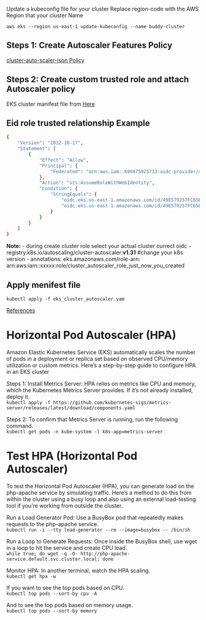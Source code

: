 Update a kubeconfig file for your cluster Replace region-code with the AWS Region that your cluster Name

`aws eks --region us-east-1 update-kubeconfig --name buddy-cluster`



## Steps 1:  Create Autoscaler Features Policy
[cluster-auto-scaler-json Policy](https://github.com/kubernetes/autoscaler/blob/master/cluster-autoscaler/cloudprovider/aws/README.md)


## Steps 2: Create custom trusted role and attach Autoscaler policy
EKS cluster manifest file from [Here](https://github.com/kubernetes/autoscaler/blob/master/cluster-autoscaler/cloudprovider/aws/examples/cluster-autoscaler-autodiscover.yaml)


## Eid role trusted relationship Example

```sh
{
	"Version": "2012-10-17",
	"Statement": [
		{
			"Effect": "Allow",
			"Principal": {
				"Federated": "arn:aws:iam::699475925713:oidc-provider/oidc.eks.us-east-1.amazonaws.com/id/49E579257FC65BDE57875249964EBDCB"
			},
			"Action": "sts:AssumeRoleWithWebIdentity",
			"Condition": {
				"StringEquals": {
					"oidc.eks.us-east-1.amazonaws.com/id/49E579257FC65BDE57875249964EBDCB:aud": "sts.amazonaws.com",
					"oidc.eks.us-east-1.amazonaws.com/id/49E579257FC65BDE57875249964EBDCBD:sub": "system:serviceaccount:kube-system:cluster-autoscaler"
				}
			}
		}
	]
}

```

**Note:**
    - during create cluster role select your actual cluster currect oidc
    - registry.k8s.io/autoscaling/cluster-autoscaler:**v1.31** #change your k8s version
    - annotations:
        eks.amazonaws.com/role-arn: arn:aws:iam::xxxxx:role/cluster_autoscaler_role_just_now_you_created

## Apply menifest file 

`kubectl apply -f eks_cluster_autoscaler.yam`

[References](https://www.youtube.com/watch?v=__3O1Tk-26s)


# Horizontal Pod Autoscaler (HPA)
Amazon Elastic Kubernetes Service (EKS) automatically scales the number of pods in a deployment or replica set based on observed CPU/memory utilization or custom metrics. Here’s a step-by-step guide to configure HPA in an EKS cluster

Steps 1: Install Metrics Server: HPA relies on metrics like CPU and memory, which the Kubernetes Metrics Server provides. If it’s not already installed, deploy it.\
`kubectl apply -f https://github.com/kubernetes-sigs/metrics-server/releases/latest/download/components.yaml`


Steps 2: To confirm that Metrics Server is running, run the following command.\
`kubectl get pods -n kube-system -l k8s-app=metrics-server`

# Test HPA (Horizontal Pod Autoscaler)
To test the Horizontal Pod Autoscaler (HPA), you can generate load on the php-apache service by simulating traffic. Here’s a method to do this from within the cluster using a busy loop and also using an external load-testing tool if you’re working from outside the cluster.

Run a Load Generator Pod: Use a BusyBox pod that repeatedly makes requests to the php-apache service.\
`kubectl run -i --tty load-generator --rm --image=busybox -- /bin/sh`

Run a Loop to Generate Requests: Once inside the BusyBox shell, use wget in a loop to hit the service and create CPU load.\
`while true; do wget -q -O- http://php-apache-service.default.svc.cluster.local; done`

Monitor HPA: In another terminal, watch the HPA scaling.\
`kubectl get hpa -w`


If you want to see the top pods based on CPU.\
`kubectl top pods --sort-by cpu -A`

And to see the top pods based on memory usage.\
`kubectl top pods --sort-by memory`